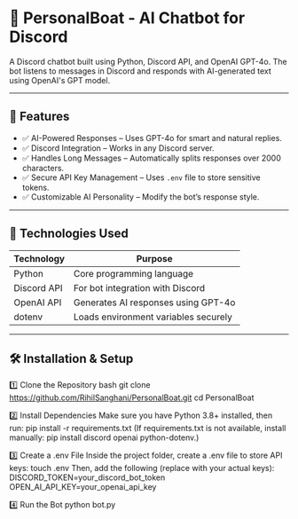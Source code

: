# 🤖 PersonalBoat - AI Chatbot for Discord

A Discord chatbot built using Python, Discord API, and OpenAI GPT-4o. The bot listens to messages in Discord and responds with AI-generated text using OpenAI's GPT model.

---

## 🚀 Features
- ✅ AI-Powered Responses – Uses GPT-4o for smart and natural replies.
- ✅ Discord Integration – Works in any Discord server.
- ✅ Handles Long Messages – Automatically splits responses over 2000 characters.
- ✅ Secure API Key Management – Uses `.env` file to store sensitive tokens.
- ✅ Customizable AI Personality – Modify the bot’s response style.

---

## 📌 Technologies Used

| Technology  | Purpose                             |
|-------------|-------------------------------------|
| Python      | Core programming language           |
| Discord API | For bot integration with Discord    |
| OpenAI API  | Generates AI responses using GPT-4o |
| dotenv      | Loads environment variables securely|

---

## 🛠 Installation & Setup

1️⃣ Clone the Repository
bash
git clone https://github.com/RihilSanghani/PersonalBoat.git
cd PersonalBoat

2️⃣ Install Dependencies
Make sure you have Python 3.8+ installed, then run:
pip install -r requirements.txt
(If requirements.txt is not available, install manually: pip install discord openai python-dotenv.)

3️⃣ Create a .env File
Inside the project folder, create a .env file to store API keys:
touch .env
Then, add the following (replace with your actual keys):
DISCORD_TOKEN=your_discord_bot_token
OPEN_AI_API_KEY=your_openai_api_key

4️⃣ Run the Bot
python bot.py
